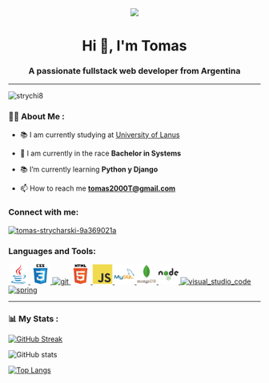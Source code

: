 <div id="header" align="center">
    <img src="https://media.giphy.com/media/wwg1suUiTbCY8H8vIA/giphy.gif?cid=ecf05e47cuxnd9oftkdsls9lesalkkl8o69wmht2h9qylunn&ep=v1_gifs_search&rid=giphy.gif&ct=g" width="200" />
    <h1 align="center">Hi 👋, I'm Tomas</h1>
    <h3 align="center">A passionate fullstack web developer from Argentina</h3>
</div>

---

<!-- VISTAS DEL PERFIL -->
<p align="left"> <img src="https://komarev.com/ghpvc/?username=strychi8&label=Profile%20views&color=0e75b6&style=flat" alt="strychi8" /> </p>

<!-- BREVE DESCRIPCION -->
### 👨‍💻 About Me :

- 📚 I am currently studying at [University of Lanus](https://www.unla.edu.ar/)

- 🌱 I am currently in the race **Bachelor in Systems**

- 📚 I’m currently learning **Python y Django**

- 📫 How to reach me **tomas2000T@gmail.com**

<!-- CONTACTO -->
<h3 align="left">Connect with me:</h3>
<p align="left">
<a href="https://linkedin.com/in/tomas-strycharski-9a369021a" target="blank"><img align="center" src="https://raw.githubusercontent.com/rahuldkjain/github-profile-readme-generator/master/src/images/icons/Social/linked-in-alt.svg" alt="tomas-strycharski-9a369021a" height="30" width="40" /></a>
</p>


<!-- LENGUAJES Y HERRAMIENTAS -->
<h3 align="left">Languages and Tools:</h3>
<p align="left"> <a href="https://www.java.com" target="_blank" rel="noreferrer"> <img src="https://raw.githubusercontent.com/devicons/devicon/master/icons/java/java-original.svg" alt="java" width="40" height="40"/> </a> <a href="https://www.w3schools.com/css/" target="_blank" rel="noreferrer"> <img src="https://raw.githubusercontent.com/devicons/devicon/master/icons/css3/css3-original-wordmark.svg" alt="css3" width="40" height="40"/> </a> <a href="https://git-scm.com/" target="_blank" rel="noreferrer"> <img src="https://www.vectorlogo.zone/logos/git-scm/git-scm-icon.svg" alt="git" width="40" height="40"/> </a> <a href="https://www.w3.org/html/" target="_blank" rel="noreferrer"> <img src="https://raw.githubusercontent.com/devicons/devicon/master/icons/html5/html5-original-wordmark.svg" alt="html5" width="40" height="40"/> </a> <a href="https://developer.mozilla.org/en-US/docs/Web/JavaScript" target="_blank" rel="noreferrer"> <img src="https://raw.githubusercontent.com/devicons/devicon/master/icons/javascript/javascript-original.svg" alt="javascript" width="40" height="40"/> </a> <a href="https://www.mysql.com/" target="_blank" rel="noreferrer"> <img src="https://raw.githubusercontent.com/devicons/devicon/master/icons/mysql/mysql-original-wordmark.svg" alt="mysql" width="40" height="40"/> </a> <a href="https://www.mongodb.com/" target="_blank" rel="noreferrer"> <img src="https://raw.githubusercontent.com/devicons/devicon/master/icons/mongodb/mongodb-original-wordmark.svg" alt="mongodb" width="40" height="40"/> </a> <a href="https://nodejs.org" target="_blank" rel="noreferrer"> <img src="https://raw.githubusercontent.com/devicons/devicon/master/icons/nodejs/nodejs-original-wordmark.svg" alt="nodejs" width="40" height="40"/> </a> <a href="https://code.visualstudio.com/" target="_blank" rel="noreferrer"> <img src="https://upload.wikimedia.org/wikipedia/commons/thumb/9/9a/Visual_Studio_Code_1.35_icon.svg/2048px-Visual_Studio_Code_1.35_icon.svg.png" alt="visual_studio_code" width="40" height="40"/> </a> <a href="https://spring.io/" target="_blank" rel="noreferrer"> <img src="https://www.vectorlogo.zone/logos/springio/springio-icon.svg" alt="spring" width="40" height="40"/> </a></p>

<!-- STATS Y LENGUAJES MAS USADOS -->
---

### 📊 My Stats :

[![GitHub Streak](http://github-readme-streak-stats.herokuapp.com?user=Strychi8&theme=onedark)](https://git.io/streak-stats)

![GitHub stats](https://github-readme-stats.vercel.app/api?username=Strychi8&show_icons=true&theme=radical)

[![Top Langs](https://github-readme-stats.vercel.app/api/top-langs/?username=Strychi8&theme=tokyonight)](https://github.com/anuraghazra/github-readme-stats)
